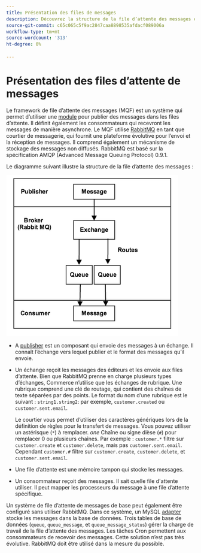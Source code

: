 ```yaml
---
title: Présentation des files de messages
description: Découvrez la structure de la file d’attente des messages et son fonctionnement avec l’application Adobe Commerce et Magento Open Source.
source-git-commit: c65c065c5f9ac2847caa8898535afdacf089006a
workflow-type: tm+mt
source-wordcount: '313'
ht-degree: 0%

---
```



# Présentation des files d’attente de messages

Le framework de file d’attente des messages (MQF) est un système qui permet d’utiliser une [module](https://glossary.magento.com/module) pour publier des messages dans les files d’attente. Il définit également les consommateurs qui recevront les messages de manière asynchrone. Le MQF utilise [RabbitMQ](https://www.rabbitmq.com) en tant que courtier de messagerie, qui fournit une plateforme évolutive pour l’envoi et la réception de messages. Il comprend également un mécanisme de stockage des messages non diffusés. RabbitMQ est basé sur la spécification AMQP (Advanced Message Queuing Protocol) 0.9.1.

Le diagramme suivant illustre la structure de la file d’attente des messages :

![Structure de la file d’attente des messages](../../assets/configuration/mq-framework.png)

- A [publisher](https://glossary.magento.com/publisher-subscriber-pattern) est un composant qui envoie des messages à un échange. Il connaît l’échange vers lequel publier et le format des messages qu’il envoie.

- Un échange reçoit les messages des éditeurs et les envoie aux files d’attente. Bien que RabbitMQ prenne en charge plusieurs types d’échanges, Commerce n’utilise que les échanges de rubrique. Une rubrique comprend une clé de routage, qui contient des chaînes de texte séparées par des points. Le format du nom d’une rubrique est le suivant : `string1.string2`: par exemple, `customer.created` ou `customer.sent.email`.

   Le courtier vous permet d’utiliser des caractères génériques lors de la définition de règles pour le transfert de messages. Vous pouvez utiliser un astérisque (`*`) à remplacer. _one_ Chaîne ou signe dièse (`#`) pour remplacer 0 ou plusieurs chaînes. Par exemple : `customer.*` filtre sur `customer.create` et `customer.delete`, mais pas `customer.sent.email`. Cependant `customer.#` filtre sur `customer.create`,  `customer.delete`, et `customer.sent.email`.

- Une file d’attente est une mémoire tampon qui stocke les messages.

- Un consommateur reçoit des messages. Il sait quelle file d&#39;attente utiliser. Il peut mapper les processeurs du message à une file d’attente spécifique.

Un système de file d’attente de messages de base peut également être configuré sans utiliser RabbitMQ. Dans ce système, un MySQL [adapter](https://glossary.magento.com/adapter) stocke les messages dans la base de données. Trois tables de base de données (`queue`, `queue_message`, et `queue_message_status`) gérer la charge de travail de la file d’attente des messages. Les tâches Cron permettent aux consommateurs de recevoir des messages. Cette solution n’est pas très évolutive. RabbitMQ doit être utilisé dans la mesure du possible.
